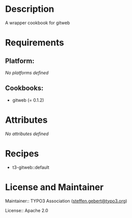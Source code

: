 # Description

A wrapper cookbook for gitweb

# Requirements

## Platform:

*No platforms defined*

## Cookbooks:

* gitweb (= 0.1.2)

# Attributes

*No attributes defined*

# Recipes

* t3-gitweb::default

# License and Maintainer

Maintainer:: TYPO3 Association (<steffen.gebert@typo3.org>)

License:: Apache 2.0
